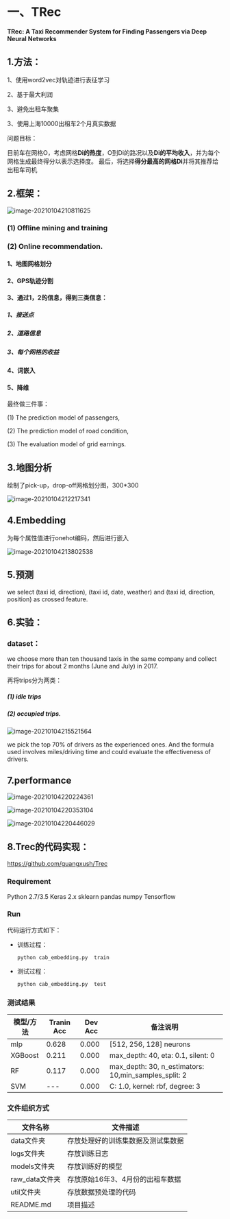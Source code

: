 # 一、TRec

**TRec: A Taxi Recommender System for Finding Passengers via Deep Neural Networks**

## 1.方法：

1、使用word2vec对轨迹进行表征学习

2、基于最大利润

3、避免出租车聚集

3、使用上海10000出租车2个月真实数据

问题目标：

目前车在网格O，考虑网格**Di的热度**，O到Di的路况以及**Di的平均收入**，并为每个网格生成最终得分以表示选择度。 最后，将选择**得分最高的网格Di**并将其推荐给出租车司机

## 2.框架：

![image-20210104210811625](C:\Users\lenovo\AppData\Roaming\Typora\typora-user-images\image-20210104210811625.png)

### (1) Offline mining and training 

### (2) Online recommendation.

#### 	1、地图网格划分

#### 	2、GPS轨迹分割

#### 	3、通过1，2的信息，得到三类信息：

##### 			1、接送点

##### 			2、道路信息

##### 			3、每个网格的收益

#### 	4、词嵌入

#### 	5、降维

最终做三件事：

(1) The prediction model of passengers,

(2) The prediction model of road condition, 

(3) The evaluation model of grid earnings.

## 3.地图分析

绘制了pick-up，drop-off网格划分图，300*300

![image-20210104212217341](C:\Users\lenovo\AppData\Roaming\Typora\typora-user-images\image-20210104212217341.png)

## 4.Embedding

为每个属性值进行onehot编码，然后进行嵌入

![image-20210104213802538](C:\Users\lenovo\AppData\Roaming\Typora\typora-user-images\image-20210104213802538.png)

## 5.预测

we select (taxi id, direction), (taxi id, date, weather) and (taxi id, direction, position) as crossed feature. 



## 6.实验：

### dataset：

we choose more than ten thousand taxis in the same company and collect their trips for about 2 months (June and July) in 2017. 

再将trips分为两类：

##### 		(1) idle trips

##### 		(2) occupied trips. 

![image-20210104215521564](C:\Users\lenovo\AppData\Roaming\Typora\typora-user-images\image-20210104215521564.png)

we pick the top 70% of drivers as the experienced ones. And the formula used involves miles/driving time and could evaluate the effectiveness of drivers.

## 7.performance

![image-20210104220224361](C:\Users\lenovo\AppData\Roaming\Typora\typora-user-images\image-20210104220224361.png)

![image-20210104220353104](C:\Users\lenovo\AppData\Roaming\Typora\typora-user-images\image-20210104220353104.png)

![image-20210104220446029](C:\Users\lenovo\AppData\Roaming\Typora\typora-user-images\image-20210104220446029.png)

## 8.Trec的代码实现：

https://github.com/guangxush/Trec

### Requirement

 Python 2.7/3.5
		Keras 2.x
		sklearn
		pandas
		numpy
		Tensorflow

### Run

代码运行方式如下：

- 训练过程：

  ```
  python cab_embedding.py  train
  ```

- 测试过程：

  ```
  python cab_embedding.py  test
  ```

### 测试结果

| 模型/方法 | Tranin Acc | Dev Acc | 备注说明                                             |
| --------- | ---------- | ------- | ---------------------------------------------------- |
| mlp       | 0.628      | 0.000   | [512, 256, 128] neurons                              |
| XGBoost   | 0.211      | 0.000   | max_depth: 40, eta: 0.1, silent: 0                   |
| RF        | 0.117      | 0.000   | max_depth: 30, n_estimators: 10,min_samples_split: 2 |
| SVM       | ---        | 0.000   | C: 1.0, kernel: rbf, degree: 3                       |

### 文件组织方式

| 文件名称       | 文件描述                           |
| -------------- | ---------------------------------- |
| data文件夹     | 存放处理好的训练集数据及测试集数据 |
| logs文件夹     | 存放训练日志                       |
| models文件夹   | 存放训练好的模型                   |
| raw_data文件夹 | 存放原始16年3、4月份的出租车数据   |
| util文件夹     | 存放数据预处理的代码               |
| README.md      | 项目描述                           |

